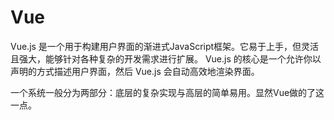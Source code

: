 # Vue

Vue.js 是一个用于构建用户界面的渐进式JavaScript框架。它易于上手，但灵活且强大，能够针对各种复杂的开发需求进行扩展。
Vue.js 的核心是一个允许你以声明的方式描述用户界面，然后 Vue.js 会自动高效地渲染界面。

一个系统一般分为两部分：底层的复杂实现与高层的简单易用。显然Vue做的了这一点。
